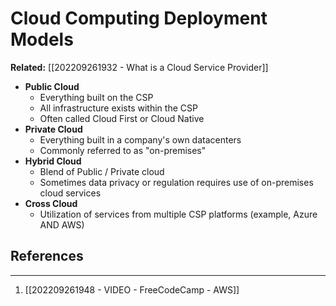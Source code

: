 # Cloud Computing Deployment Models
**Related:** [[202209261932 - What is a Cloud Service Provider]]

- **Public Cloud**
	- Everything built on the CSP
	- All infrastructure exists within the CSP
	- Often called Cloud First or Cloud Native
- **Private Cloud**
	- Everything built in a company's own datacenters
	- Commonly referred to as "on-premises"
- **Hybrid Cloud**
	- Blend of Public / Private cloud
	- Sometimes data privacy or regulation requires use of on-premises cloud services
- **Cross Cloud**
	- Utilization of services from multiple CSP platforms (example, Azure AND AWS)


## References
---
1. [[202209261948 - VIDEO - FreeCodeCamp - AWS]]